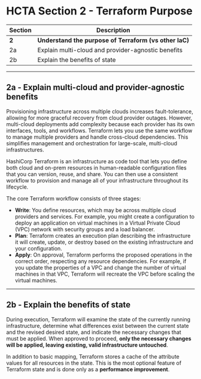 # HCTA Section 2 - Terraform Purpose

Section | Description |
------- | ----------- |  
**2**	| **Understand the purpose of Terraform (vs other IaC)**
2a	| Explain multi-cloud and provider-agnostic benefits
2b	| Explain the benefits of state

---  

## 2a	- Explain multi-cloud and provider-agnostic benefits

Provisioning infrastructure across multiple clouds increases fault-tolerance, allowing for more graceful recovery from cloud provider outages. However, multi-cloud deployments add complexity because each provider has its own interfaces, tools, and workflows. Terraform lets you use the same workflow to manage multiple providers and handle cross-cloud dependencies. This simplifies management and orchestration for large-scale, multi-cloud infrastructures.

HashiCorp Terraform is an infrastructure as code tool that lets you define both cloud and on-prem resources in human-readable configuration files that you can version, reuse, and share. You can then use a consistent workflow to provision and manage all of your infrastructure throughout its lifecycle. 

The core Terraform workflow consists of three stages:
- **Write**: You define resources, which may be across multiple cloud providers and services. For example, you might create a configuration to deploy an application on virtual machines in a Virtual Private Cloud (VPC) network with security groups and a load balancer.
- **Plan**: Terraform creates an execution plan describing the infrastructure it will create, update, or destroy based on the existing infrastructure and your configuration.
- **Apply**: On approval, Terraform performs the proposed operations in the correct order, respecting any resource dependencies. For example, if you update the properties of a VPC and change the number of virtual machines in that VPC, Terraform will recreate the VPC before scaling the virtual machines.


---  

## 2b	- Explain the benefits of state

During execution, Terraform will examine the state of the currently running infrastructure, determine what differences exist between the current state and the revised desired state, and indicate the necessary changes that must be applied. When approved to proceed, **only the necessary changes will be applied, leaving existing, valid infrastructure untouched**.

In addition to basic mapping, Terraform stores a cache of the attribute values for all resources in the state. This is the most optional feature of Terraform state and is done only as a **performance improvement**.